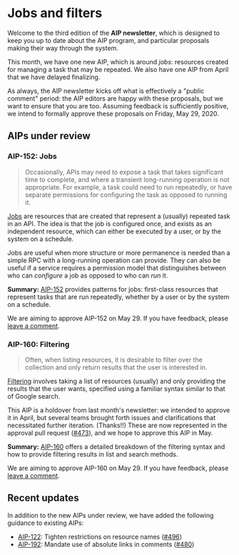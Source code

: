 # Jobs and filters

Welcome to the third edition of the **AIP newsletter**, which is designed to
keep you up to date about the AIP program, and particular proposals making
their way through the system.

This month, we have one new AIP, which is around _jobs_: resources created for
managing a task that may be repeated. We also have one AIP from April that we
have delayed finalizing.

As always, the AIP newsletter kicks off what is effectively a "public comment"
period: the AIP editors are happy with these proposals, but we want to ensure
that you are too. Assuming feedback is sufficiently positive, we intend to
formally approve these proposals on Friday, May 29, 2020.

## AIPs under review

### AIP-152: Jobs

> Occasionally, APIs may need to expose a task that takes significant time to
> complete, and where a transient long-running operation is not appropriate.
> For example, a task could need to run repeatedly, or have separate
> permissions for configuring the task as opposed to running it.

[Jobs][aip-152] are resources that are created that represent a (usually)
repeated task in an API. The idea is that the job is configured once, and
exists as an independent resource, which can either be executed by a user, or
by the system on a schedule.

Jobs are useful when more structure or more permanence is needed than a simple
RPC with a long-running operation can provide. They can also be useful if a
service requires a permission model that distinguishes between who can
_configure_ a job as opposed to who can _run_ it.

**Summary:** [AIP-152][] provides patterns for jobs: first-class resources that
represent tasks that are run repeatedly, whether by a user or by the system on
a schedule.

We are aiming to approve AIP-152 on May 29. If you have feedback, please
[leave a comment](https://github.com/aip-dev/google.aip.dev/pull/504).

[aip-152]: ../152

### AIP-160: Filtering

> Often, when listing resources, it is desirable to filter over the collection
> and only return results that the user is interested in.

[Filtering][aip-160] involves taking a list of resources (usually) and only
providing the results that the user wants, specified using a familiar syntax
similar to that of Google search.

This AIP is a holdover from last month's newsletter: we intended to approve it
in April, but several teams brought forth issues and clarifications that
necessitated further iteration. (Thanks!!) These are now represented in the
approval pull request ([#473][]), and we hope to approve this AIP in May.

**Summary:** [AIP-160][] offers a detailed breakdown of the filtering syntax
and how to provide filtering results in list and search methods.

We are aiming to approve AIP-160 on May 29. If you have feedback, please [leave
a comment][#473].

[#473]: https://github.com/aip-dev/google.aip.dev/pull/473
[aip-160]: ../160

## Recent updates

In addition to the new AIPs under review, we have added the following guidance
to existing AIPs:

- [AIP-122](../122): Tighten restrictions on resource names
  ([#496](https://github.com/aip-dev/google.aip.dev/pull/496))
- [AIP-192](../192): Mandate use of absolute links in comments
  ([#480](https://github.com/aip-dev/google.aip.dev/pull/480))
